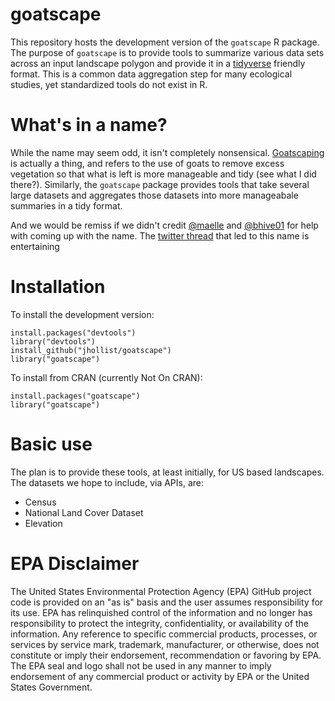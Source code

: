 # goatscape

This repository hosts the development version of the `goatscape` R package.  The purpose of `goatscape` is to provide tools to summarize various data sets across an input landscape polygon and provide it in a [tidyverse](https://tidyverse.org) friendly format.  This is a common data aggregation step for many ecological studies, yet standardized tools do not exist in R.

# What's in a name?

While the name may seem odd, it isn't completely nonsensical.  [Goatscaping](https://blog.epa.gov/blog/2016/06/goatscaping/) is actually a thing, and refers to the use of goats to remove excess vegetation so that what is left is more manageable and tidy (see what I did there?).  Similarly, the `goatscape` package provides tools that take several large datasets and aggregates those datasets into more manageabale summaries in a tidy format.

And we would be remiss if we didn't credit [@maelle](https://github.com/maelle) and [@bhive01](https://github.com/bhive01) for help with coming up with the name.  The [twitter thread](https://twitter.com/jhollist/status/910530041011949568) that led to this name is entertaining

# Installation

To install the development version:

```
install.packages("devtools")
library("devtools")
install_github("jhollist/goatscape")
library("goatscape")
```

To install from CRAN (currently Not On CRAN):

```
install.packages("goatscape")
library("goatscape")
```

# Basic use

The plan is to provide these tools, at least initially, for US based landscapes.  The datasets we hope to include, via APIs, are:

- Census
- National Land Cover Dataset
- Elevation

# EPA Disclaimer

The United States Environmental Protection Agency (EPA) GitHub project code is provided on an "as is" basis and the user assumes responsibility for its use. EPA has relinquished control of the information and no longer has responsibility to protect the integrity, confidentiality, or availability of the information. Any reference to specific commercial products, processes, or services by service mark, trademark, manufacturer, or otherwise, does not constitute or imply their endorsement, recommendation or favoring by EPA. The EPA seal and logo shall not be used in any manner to imply endorsement of any commercial product or activity by EPA or the United States Government.
